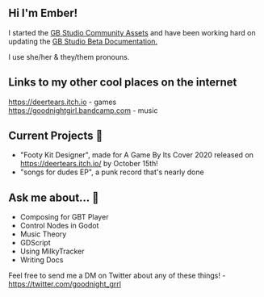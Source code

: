 ## Hi I'm Ember!
I started the [GB Studio Community Assets](https://github.com/DeerTears/GB-Studio-Community-Assets) and have been working hard on updating the [GB Studio Beta Documentation.](https://github.com/deertears/gb-studio-site)

I use she/her & they/them pronouns.
<!--
**DeerTears/DeerTears** is a ✨ _special_ ✨ repository because its `README.md` (this file) appears on your GitHub profile.
-->

## Links to my other cool places on the internet
https://deertears.itch.io - games  
https://goodnightgirl.bandcamp.com - music  

## Current Projects 🔭
- "Footy Kit Designer", made for A Game By Its Cover 2020
released on https://deertears.itch.io/ by October 15th!
- "songs for dudes EP", a punk record that's nearly done

## Ask me about... 💬
- Composing for GBT Player
- Control Nodes in Godot
- Music Theory
- GDScript
- Using MilkyTracker
- Writing Docs

Feel free to send me a DM on Twitter about any of these things! - https://twitter.com/goodnight_grrl
